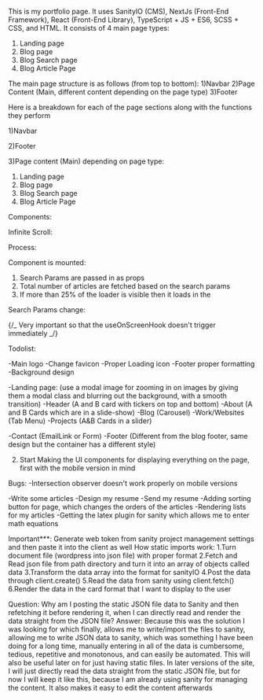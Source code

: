This is my portfolio page. It uses SanityIO (CMS), NextJs (Front-End Framework), React (Front-End Library), TypeScript + JS + ES6, SCSS + CSS, and HTML. It consists of 4 main page types:

1. Landing page
2. Blog page
3. Blog Search page
4. Blog Article Page

The main page structure is as follows (from top to bottom):
1)Navbar
2)Page Content (Main, different content depending on the page type)
3)Footer

Here is a breakdown for each of the page sections along with the functions they perform

1)Navbar

2)Footer

3)Page content (Main) depending on page type:

1. Landing page
2. Blog page
3. Blog Search page
4. Blog Article Page

Components:

Infinite Scroll:

Process:

Component is mounted:

1. Search Params are passed in as props
2. Total number of articles are fetched based on the search params
3. If more than 25% of the loader is visible then it loads in the

Search Params change:

{/_ Very important so that the useOnScreenHook doesn't trigger immediately _/}

Todolist:

<!-- -Navbar with day and night toggle switch -->
<!-- -Blog Article page -->
<!-- -Loading page with nextJS -->
<!-- -Searching for nothing on the articles page will just send you to the blog page, which by default will load all of the newest articles -->
<!-- -Adding category searching option
-Adding Date searching option -->
<!-- -Get rid of scrollbar -->
<!-- -Create section shapes -->
<!-- -Get text fragment scroll to to work, and make the scrolling smooth -->

-Main logo
-Change favicon
-Proper Loading icon
-Footer proper formatting
-Background design

-Landing page: (use a modal image for zooming in on images by giving them a modal class and blurring out the background, with a smooth transition)
-Header (A and B card with tickers on top and bottom)
-About (A and B Cards which are in a slide-show)
-Blog (Carousel)
-Work/Websites (Tab Menu)
-Projects (A&B Cards in a slider)

<!-- -Technologies (Grids + Window Menu) (This will take the longest time to make, so save this for last or after I come back from eating) -->

-Contact (EmailLink or Form)
-Footer (Different from the blog footer, same design but the container has a different style)

<!-- 1. Write down the test content and actual content, status: Done. With the exception of the technologies section which requires me to enter data into sanity studio,
   everything else is done with test/template content and mostly real content as well, once I have eaten breakfast and picked up my vyvanse, finish the technologies section for the content -->

2. Start Making the UI components for displaying everything on the page, first with the mobile version in mind

Bugs:
-Intersection observer doesn't work properly on mobile versions

-Write some articles
-Design my resume
-Send my resume
-Adding sorting button for page, which changes the orders of the articles
-Rendering lists for my articles
-Getting the latex plugin for sanity which allows me to enter math equations

Important\*\*\*: Generate web token from sanity project management settings and then paste it into the client as well
How static imports work:
1.Turn document file (wordpress into json file) with proper format
2.Fetch and Read json file from path directory and turn it into an array of objects called data
3.Transform the data array into the format for sanityIO
4.Post the data through client.create()
5.Read the data from sanity using client.fetch()
6.Render the data in the card format that I want to display to the user

Question: Why am I posting the static JSON file data to Sanity and then refetching it before rendering it, when I can directly read and render the data straight from the JSON file? Answer: Because this was the solution I was looking for which finally, allows me to write/import the files to sanity, allowing me to write JSON data to sanity, which was something I have been doing for a long time, manually entering in all of the data is cumbersome, tedious, repetitive and monotonous, and can easily be automated. This will also be useful later on for just having static files. In later versions of the site, I will just directly read the data straight from the static JSON file, but for now I will keep it like this, because I am already using sanity for managing the content. It also makes it easy to edit the content afterwards
